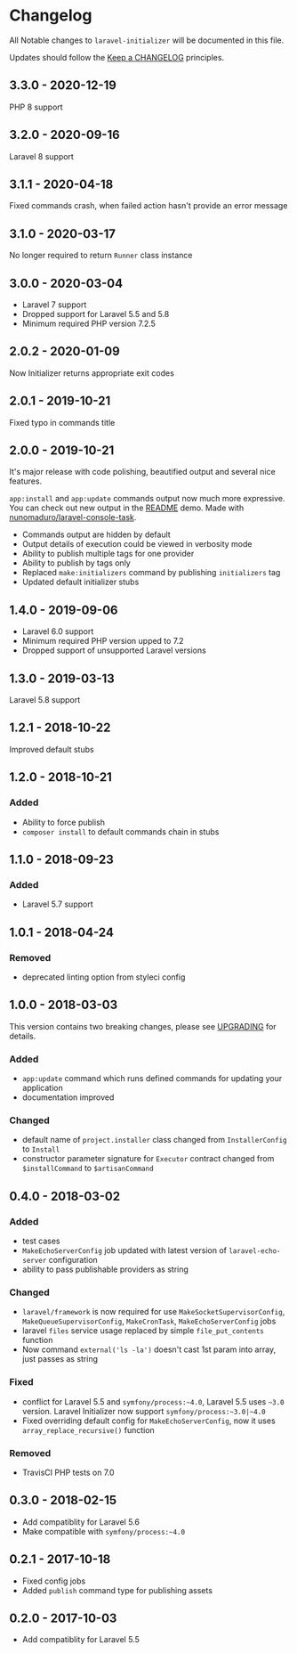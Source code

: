 # Changelog

All Notable changes to `laravel-initializer` will be documented in this file.

Updates should follow the [Keep a CHANGELOG](http://keepachangelog.com/) principles.

## 3.3.0 - 2020-12-19

PHP 8 support

## 3.2.0 - 2020-09-16

Laravel 8 support

## 3.1.1 - 2020-04-18

Fixed commands crash, when failed action hasn't provide an error message

## 3.1.0 - 2020-03-17

No longer required to return `Runner` class instance

## 3.0.0 - 2020-03-04

- Laravel 7 support
- Dropped support for Laravel 5.5 and 5.8
- Minimum required PHP version 7.2.5

## 2.0.2 - 2020-01-09

Now Initializer returns appropriate exit codes

## 2.0.1 - 2019-10-21

Fixed typo in commands title

## 2.0.0 - 2019-10-21

It's major release with code polishing, beautified output and several nice features.

`app:install` and `app:update` commands output now much more expressive. You can check out new output in the [README](README.md) demo. Made with [nunomaduro/laravel-console-task](https://github.com/nunomaduro/laravel-console-task).

- Commands output are hidden by default
- Output details of execution could be viewed in verbosity mode
- Ability to publish multiple tags for one provider
- Ability to publish by tags only
- Replaced `make:initializers` command by publishing `initializers` tag
- Updated default initializer stubs

## 1.4.0 - 2019-09-06

- Laravel 6.0 support
- Minimum required PHP version upped to 7.2
- Dropped support of unsupported Laravel versions

## 1.3.0 - 2019-03-13

Laravel 5.8 support

## 1.2.1 - 2018-10-22

Improved default stubs

## 1.2.0 - 2018-10-21

### Added

- Ability to force publish
- `composer install` to default commands chain in stubs

## 1.1.0 - 2018-09-23

### Added

- Laravel 5.7 support

## 1.0.1 - 2018-04-24

### Removed

- deprecated linting option from styleci config

## 1.0.0 - 2018-03-03

This version contains two breaking changes, please see [UPGRADING](UPGRADING.md) for details.

### Added

- `app:update` command which runs defined commands for updating your application
- documentation improved

### Changed

- default name of `project.installer` class changed from `InstallerConfig` to `Install`
- constructor parameter signature for `Executor` contract changed from `$installCommand` to `$artisanCommand`

## 0.4.0 - 2018-03-02

### Added

- test cases
- `MakeEchoServerConfig` job updated with latest version of `laravel-echo-server` configuration
- ability to pass publishable providers as string

### Changed

- `laravel/framework` is now required for use `MakeSocketSupervisorConfig`, `MakeQueueSupervisorConfig`, `MakeCronTask`, `MakeEchoServerConfig` jobs
- laravel `files` service usage replaced by simple `file_put_contents` function
- Now command `external('ls -la')` doesn't cast 1st param into array, just passes as string

### Fixed

- conflict for Laravel 5.5 and `symfony/process:~4.0`, Laravel 5.5 uses `~3.0` version. Laravel Initializer now support `symfony/process:~3.0|~4.0`
- Fixed overriding default config for `MakeEchoServerConfig`, now it uses `array_replace_recursive()` function

### Removed

- TravisCI PHP tests on 7.0

## 0.3.0 - 2018-02-15

- Add compatiblity for Laravel 5.6
- Make compatible with `symfony/process:~4.0`

## 0.2.1 - 2017-10-18

- Fixed config jobs
- Added `publish` command type for publishing assets

## 0.2.0 - 2017-10-03

- Add compatiblity for Laravel 5.5
